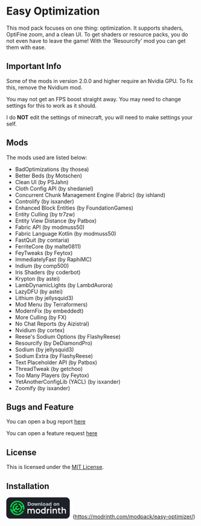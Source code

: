 # Easy Optimization
This mod pack focuses on one thing: optimization. It supports shaders, OptiFine zoom, and a clean UI. To get shaders or resource packs, you do not even have to leave the game! With the
'Resourcify' mod you can get them with ease.

## Important Info
Some of the mods in version 2.0.0 and higher require an Nvidia GPU. To fix this, remove the Nvidium mod.

You may not get an FPS boost straight away. You may need to change settings for this to work as it should.

I do **NOT** edit the settings of minecraft, you will need to make settings your self.

## Mods
The mods used are listed below:

- BadOptimizations (by thosea)
- Better Beds (by Motschen)
- Clean UI (by PSJahn)
- Cloth Config API (by shedaniel)
- Concurrent Chunk Management Engine (Fabric) (by ishland)
- Controlify (by isxander)
- Enhanced Block Entities (by FoundationGames)
- Entity Culling (by tr7zw)
- Entity View Distance (by Patbox)
- Fabric API (by modmuss50)
- Fabric Language Kotlin (by modmuss50)
- FastQuit (by contaria)
- FerriteCore (by malte0811)
- FeyTweaks (by Feytox)
- ImmediatelyFast (by RaphiMC)
- Indium (by comp500)
- Iris Shaders (by coderbot)
- Krypton (by astei) 
- LambDynamicLights (by LambdAurora)
- LazyDFU (by astei)
- Lithium (by jellysquid3)
- Mod Menu (by Terraformers)
- ModernFix (by embeddedt) 
- More Culling (by FX)
- No Chat Reports (by Aizistral) 
- Nvidium (by cortex)
- Reese's Sodium Options (by FlashyReese)
- Resourcify (by DeDiamondPro)
- Sodium (by jellysquid3) 
- Sodium Extra (by FlashyReese) 
- Text Placeholder API (by Patbox)
- ThreadTweak (by getchoo)
- Too Many Players (by Feytox) 
- YetAnotherConfigLib (YACL) (by isxander)
- Zoomify (by isxander)
## Bugs and Feature

You can open a bug report [here](https://github.com/Easy-Optimization/Issues/issues/new?template=bug_report.md)

You can open a feature request [here](https://github.com/Easy-Optimization/Issues/issues/new?template=feature_request.md)
## License
This is licensed under the [MIT License](https://mit-license.org/).
## Installation

![image](https://raw.githubusercontent.com/capsey/archeology-mod/main/badge-modrinth.png)(https://modrinth.com/modpack/easy-optimizer/)
